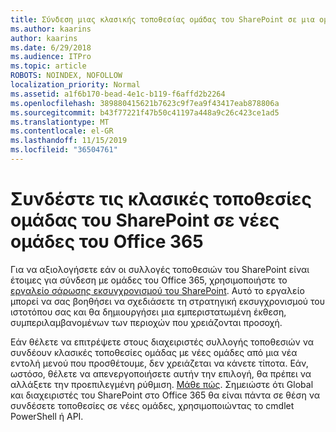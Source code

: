 ```yaml
---
title: Σύνδεση μιας κλασικής τοποθεσίας ομάδας του SharePoint σε μια ομάδα
ms.author: kaarins
author: kaarins
ms.date: 6/29/2018
ms.audience: ITPro
ms.topic: article
ROBOTS: NOINDEX, NOFOLLOW
localization_priority: Normal
ms.assetid: a1f6b170-bead-4e1c-b119-f6affd2b2264
ms.openlocfilehash: 389880415621b7623c9f7ea9f43417eab878806a
ms.sourcegitcommit: b43f77221f47b50c41197a448a9c26c423ce1ad5
ms.translationtype: MT
ms.contentlocale: el-GR
ms.lasthandoff: 11/15/2019
ms.locfileid: "36504761"
---
```

# <a name="connect-classic-sharepoint-team-sites-to-new-office-365-groups"></a>Συνδέστε τις κλασικές τοποθεσίες ομάδας του SharePoint σε νέες ομάδες του Office 365

Για να αξιολογήσετε εάν οι συλλογές τοποθεσιών του SharePoint είναι έτοιμες για σύνδεση με ομάδες του Office 365, χρησιμοποιήστε το [εργαλείο σάρωσης εκσυγχρονισμού του SharePoint](https://go.microsoft.com/fwlink/?linkid=873066). Αυτό το εργαλείο μπορεί να σας βοηθήσει να σχεδιάσετε τη στρατηγική εκσυγχρονισμού του ιστοτόπου σας και θα δημιουργήσει μια εμπεριστατωμένη έκθεση, συμπεριλαμβανομένων των περιοχών που χρειάζονται προσοχή.
  
Εάν θέλετε να επιτρέψετε στους διαχειριστές συλλογής τοποθεσιών να συνδέουν κλασικές τοποθεσίες ομάδας με νέες ομάδες από μια νέα εντολή μενού που προσθέτουμε, δεν χρειάζεται να κάνετε τίποτα. Εάν, ωστόσο, θέλετε να απενεργοποιήσετε αυτήν την επιλογή, θα πρέπει να αλλάξετε την προεπιλεγμένη ρύθμιση. [Μάθε πώς](https://go.microsoft.com/fwlink/?linkid=2004316). Σημειώστε ότι Global και διαχειριστές του SharePoint στο Office 365 θα είναι πάντα σε θέση να συνδέσετε τοποθεσίες σε νέες ομάδες, χρησιμοποιώντας το cmdlet PowerShell ή API.
  


